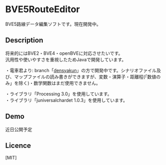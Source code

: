 BVE5RouteEditor
====

BVE5路線データ編集ソフトです。現在開発中。

## Description

将来的にはBVE2・BVE4・openBVEに対応させたいです。<br>
汎用性や使いやすさを重視したためJavaで開発しています。

・電車君より: branch「[densyakun](https://github.com/Densyakun/BVE5RouteEditor/tree/densyakun)」の方で開発中です。シナリオファイル及び、マップファイルの読み書きができますが、変数・演算子・距離程(「数値のみ」を除く)・数学関数はまだ使用できません。

・ライブラリ「Processing 3.0」を使用しています。<br>
・ライブラリ「juniversalchardet 1.0.3」を使用しています。

## Demo

近日公開予定

## Licence

[MIT]
